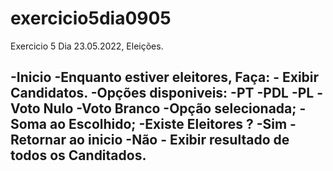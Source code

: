 # exercicio5dia0905
Exercicio 5 Dia 23.05.2022, Eleições.

-Inicio
  -Enquanto estiver eleitores, Faça:
    - Exibir Candidatos.
      -Opções disponiveis:
        -PT
        -PDL
        -PL
        -Voto Nulo
        -Voto Branco
      -Opção selecionada;
      -Soma ao Escolhido;
      -Existe Eleitores ? 
        -Sim - Retornar ao inicio
        -Não - Exibir resultado de todos os Canditados.
  -
